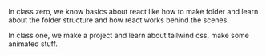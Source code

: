 
In class zero, we know basics about react like how to make folder and learn about the folder structure and how react works behind the scenes.

In class one, we make a project and learn about tailwind css, make some animated stuff.

